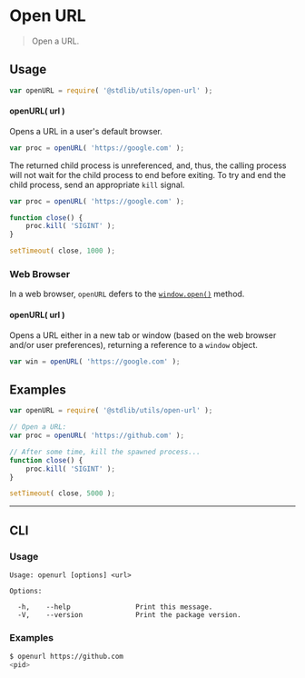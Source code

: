 <!--

@license Apache-2.0

Copyright (c) 2018 The Stdlib Authors.

Licensed under the Apache License, Version 2.0 (the "License");
you may not use this file except in compliance with the License.
You may obtain a copy of the License at

   http://www.apache.org/licenses/LICENSE-2.0

Unless required by applicable law or agreed to in writing, software
distributed under the License is distributed on an "AS IS" BASIS,
WITHOUT WARRANTIES OR CONDITIONS OF ANY KIND, either express or implied.
See the License for the specific language governing permissions and
limitations under the License.

-->

# Open URL

> Open a URL.

<section class="usage">

## Usage

```javascript
var openURL = require( '@stdlib/utils/open-url' );
```

#### openURL( url )

Opens a URL in a user's default browser.

<!-- run-disable -->

```javascript
var proc = openURL( 'https://google.com' );
```

The returned child process is unreferenced, and, thus, the calling process will not wait for the child process to end before exiting. To try and end the child process, send an appropriate `kill` signal.

<!-- run-disable -->

<!-- eslint-disable stdlib/no-redeclare -->

```javascript
var proc = openURL( 'https://google.com' );

function close() {
    proc.kill( 'SIGINT' );
}

setTimeout( close, 1000 );
```

### Web Browser

In a web browser, `openURL` defers to the [`window.open()`][window-open] method.

#### openURL( url )

Opens a URL either in a new tab or window (based on the web browser and/or user preferences), returning a reference to a `window` object.

<!-- run-disable -->

```javascript
var win = openURL( 'https://google.com' );
```

</section>

<!-- /.usage -->

<section class="examples">

## Examples

<!-- run-disable -->

<!-- eslint-disable stdlib/no-redeclare -->

<!-- eslint no-undef: "error" -->

```javascript
var openURL = require( '@stdlib/utils/open-url' );

// Open a URL:
var proc = openURL( 'https://github.com' );

// After some time, kill the spawned process...
function close() {
    proc.kill( 'SIGINT' );
}

setTimeout( close, 5000 );
```

</section>

<!-- /.examples -->

* * *

<section class="cli">

## CLI

<section class="usage">

### Usage

```text
Usage: openurl [options] <url>

Options:

  -h,    --help                Print this message.
  -V,    --version             Print the package version.
```

</section>

<!-- /.usage -->

<section class="examples">

### Examples

```bash
$ openurl https://github.com
<pid>
```

</section>

<!-- /.examples -->

</section>

<!-- /.cli -->

<section class="links">

[window-open]: https://developer.mozilla.org/en-US/docs/Web/API/Window/open

</section>

<!-- /.links -->
